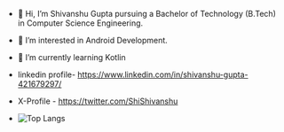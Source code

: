 - 👋 Hi, I’m Shivanshu Gupta pursuing a Bachelor of Technology (B.Tech) in Computer Science Engineering.
- 👀 I’m interested in Android Development.
- 🌱 I’m currently learning Kotlin
  
  
- linkedin profile- https://www.linkedin.com/in/shivanshu-gupta-421679297/
- X-Profile - https://twitter.com/ShiShivanshu
  
- ![Top Langs](https://github-readme-stats.vercel.app/api/top-langs/?username=shivanshu11092003&theme=tokyonight&hide=javascript,css)

 
<!---
shivanshu11092003/shivanshu11092003 is a ✨ special ✨ repository because its `README.md` (this file) appears on your GitHub profile.
You can click the Preview link to take a look at your changes.
--->
